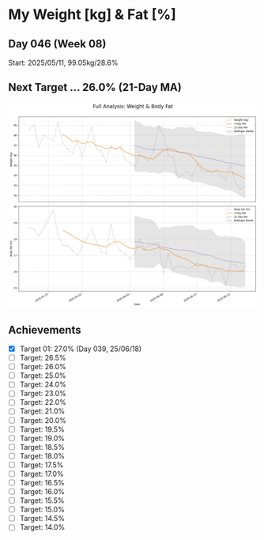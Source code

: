 # My Weight [kg] & Fat [%]

## Day 046 (Week 08)

Start: 2025/05/11, 99.05kg/28.6%

## Next Target ... 26.0% (21-Day MA)

![Weight Trend](weight_graph.png)

## Achievements
- [X] Target 01: 27.0%  (Day 039, 25/06/18)
- [ ] Target: 26.5%
- [ ] Target: 26.0%
- [ ] Target: 25.0%
- [ ] Target: 24.0%
- [ ] Target: 23.0%
- [ ] Target: 22.0%
- [ ] Target: 21.0%
- [ ] Target: 20.0%
- [ ] Target: 19.5%
- [ ] Target: 19.0%
- [ ] Target: 18.5%
- [ ] Target: 18.0%
- [ ] Target: 17.5%
- [ ] Target: 17.0%
- [ ] Target: 16.5%
- [ ] Target: 16.0%
- [ ] Target: 15.5%
- [ ] Target: 15.0%
- [ ] Target: 14.5%
- [ ] Target: 14.0%
